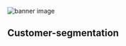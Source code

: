 ![banner image](https://assets.website-files.com/60af0e831a8c29b653fff5ff/611573bac7137d94a73a99e6_Market-Segmentation_Featured-1140x768%402x-80-min.jpeg)

## Customer-segmentation
